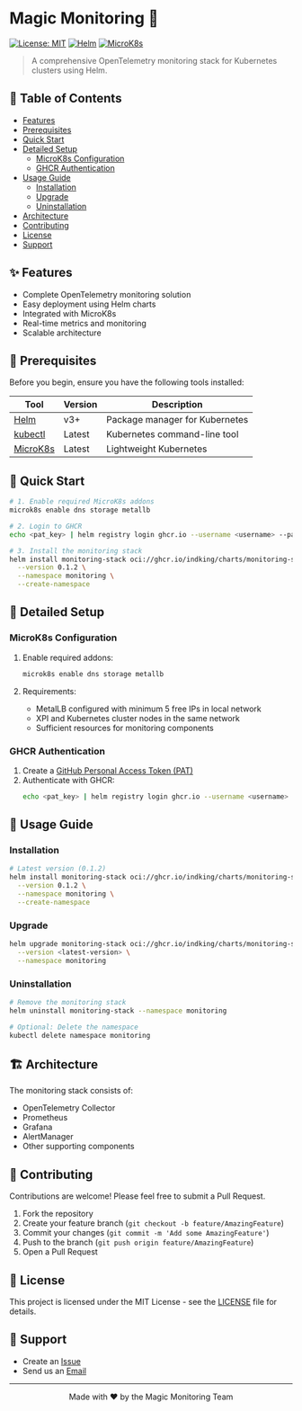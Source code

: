 # Magic Monitoring 🎯
[![License: MIT](https://img.shields.io/badge/License-MIT-yellow.svg)](https://opensource.org/licenses/MIT)
[![Helm](https://img.shields.io/badge/Helm-v3-blue)](https://helm.sh)
[![MicroK8s](https://img.shields.io/badge/MicroK8s-Latest-orange)](https://microk8s.io)

> A comprehensive OpenTelemetry monitoring stack for Kubernetes clusters using Helm.

## 📑 Table of Contents
- [Features](#-features)
- [Prerequisites](#-prerequisites)
- [Quick Start](#-quick-start)
- [Detailed Setup](#-detailed-setup)
  - [MicroK8s Configuration](#microk8s-configuration)
  - [GHCR Authentication](#ghcr-authentication)
- [Usage Guide](#-usage-guide)
  - [Installation](#installation)
  - [Upgrade](#upgrade)
  - [Uninstallation](#uninstallation)
- [Architecture](#-architecture)
- [Contributing](#-contributing)
- [License](#-license)
- [Support](#-support)

## ✨ Features
- Complete OpenTelemetry monitoring solution
- Easy deployment using Helm charts
- Integrated with MicroK8s
- Real-time metrics and monitoring
- Scalable architecture

## 🔧 Prerequisites

Before you begin, ensure you have the following tools installed:

| Tool | Version | Description |
|------|---------|-------------|
| [Helm](https://helm.sh/docs/intro/install/) | v3+ | Package manager for Kubernetes |
| [kubectl](https://kubernetes.io/docs/tasks/tools/) | Latest | Kubernetes command-line tool |
| [MicroK8s](https://microk8s.io/) | Latest | Lightweight Kubernetes |

## 🚀 Quick Start

```bash
# 1. Enable required MicroK8s addons
microk8s enable dns storage metallb

# 2. Login to GHCR
echo <pat_key> | helm registry login ghcr.io --username <username> --password-stdin

# 3. Install the monitoring stack
helm install monitoring-stack oci://ghcr.io/indking/charts/monitoring-stack \
  --version 0.1.2 \
  --namespace monitoring \
  --create-namespace
```

## 📖 Detailed Setup

### MicroK8s Configuration

1. Enable required addons:
   ```bash
   microk8s enable dns storage metallb
   ```

2. Requirements:
   - MetalLB configured with minimum 5 free IPs in local network
   - XPI and Kubernetes cluster nodes in the same network
   - Sufficient resources for monitoring components

### GHCR Authentication

1. Create a [GitHub Personal Access Token (PAT)](https://github.com/settings/tokens)
2. Authenticate with GHCR:
   ```bash
   echo <pat_key> | helm registry login ghcr.io --username <username> --password-stdin
   ```

## 🔨 Usage Guide

### Installation

```bash
# Latest version (0.1.2)
helm install monitoring-stack oci://ghcr.io/indking/charts/monitoring-stack \
  --version 0.1.2 \
  --namespace monitoring \
  --create-namespace
```

### Upgrade

```bash
helm upgrade monitoring-stack oci://ghcr.io/indking/charts/monitoring-stack \
  --version <latest-version> \
  --namespace monitoring
```

### Uninstallation

```bash
# Remove the monitoring stack
helm uninstall monitoring-stack --namespace monitoring

# Optional: Delete the namespace
kubectl delete namespace monitoring
```

## 🏗 Architecture

The monitoring stack consists of:
- OpenTelemetry Collector
- Prometheus
- Grafana
- AlertManager
- Other supporting components

## 🤝 Contributing

Contributions are welcome! Please feel free to submit a Pull Request.

1. Fork the repository
2. Create your feature branch (`git checkout -b feature/AmazingFeature`)
3. Commit your changes (`git commit -m 'Add some AmazingFeature'`)
4. Push to the branch (`git push origin feature/AmazingFeature`)
5. Open a Pull Request

## 📄 License

This project is licensed under the MIT License - see the [LICENSE](LICENSE) file for details.

## 💬 Support

- Create an [Issue](https://github.com/indking/magicmonitoring/issues)
- Send us an [Email](mailto:support@magicmonitoring.com)

---

<div align="center">
Made with ❤️ by the Magic Monitoring Team
</div>
